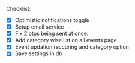 Checklist:

- [x] Optimistic notifications toggle
- [x] Setup email service
- [x] Fix 2 otps being sent at once.
- [x] Add category wise list on all events page
- [x] Event updation reccuring and category option
- [x] Save settings in db
